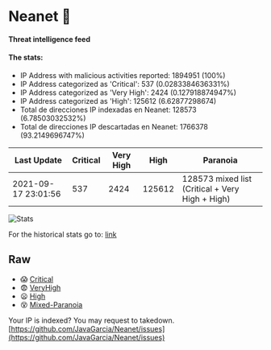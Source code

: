 # Neanet :hocho:
#### Threat intelligence feed
#### The stats:

- IP Address with malicious activities reported: 1894951 (100%)
- IP Address categorized as 'Critical':  537 (0.0283384636331%)
- IP Address categorized as 'Very High':  2424 (0.127918874947%)
- IP Address categorized as 'High':  125612 (6.62877298674)
- Total de direcciones IP indexadas en Neanet:  128573 (6.78503032532%)
- Total de direcciones IP descartadas en Neanet:  1766378 (93.2149696747%)

| Last Update | Critical | Very High | High | Paranoia |
| --- | --- | --- | --- | --- |
| 2021-09-17 23:01:56 | 537 | 2424 | 125612 | 128573 mixed list (Critical + Very High + High)|

![Stats](https://docs.google.com/spreadsheets/d/e/2PACX-1vSnaNMIXVabIpDJjufMlzH7poXnshF3mgd8Is1g9ytUEzVsP5my4Trn8f-xkoLLQ38xpL3HtmUexLo6/pubchart?oid=501124687&format=image)

For the historical stats go to: [link](/stats.csv)
## Raw
- :scream: [Critical](https://raw.githubusercontent.com/JavaGarcia/Neanet/master/blacklists/neanet_critical.txt)
- :fearful: [VeryHigh](https://raw.githubusercontent.com/JavaGarcia/Neanet/master/blacklists/neanet_veryHigh.txtt)
- :frowning: [High](https://raw.githubusercontent.com/JavaGarcia/Neanet/master/blacklists/neanet_high.txt)
- :dizzy_face: [Mixed-Paranoia](https://raw.githubusercontent.com/JavaGarcia/Neanet/master/blacklists/neanet_all.txt)


Your IP is indexed? You may request to takedown. [https://github.com/JavaGarcia/Neanet/issues](https://github.com/JavaGarcia/Neanet/issues)





































































































































































































































































































































































































































































































































































































































































































































































































































































































































































































































































































































































































































































































































































































































































































































































































































































































































































































































































































































































































































































































































































































































































































































































































































































































































































































































































































































































































































































































































































































































































































































































































































































































































































































































































































































































































































































































































































































































































































































































































































































































































































































































































































































































































































































































































































































































































































































































































































































































































































































































































































































































































































































































































































































































































































































































































































































































































































































































































































































































































































































































































































































































































































































































































































































































































































































































































































































































































































































































































































































































































































































































































































































































































































































































































































































































































































































































































































































































































































































































































































































































































































































































































































































































































































































































































































































































































































































































































































































































































































































































